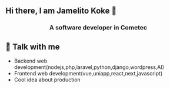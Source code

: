 ## Hi there, I am Jamelito Koke 👋

<h3 align="center">A software developer in Cometec </h3>

## 💬 Talk with me 
- Backend web development(nodejs,php,laravel,python,django,wordpress,AI)
- Frontend web development(vue,uniapp,react,next,javascript)
- Cool idea about production

<!--
**jamelitokoke00/jamelitokoke00** is a ✨ _special_ ✨ repository because its `README.md` (this file) appears on your GitHub profile.

Here are some ideas to get you started:

- 🔭 I’m currently working on ...
- 🌱 I’m currently learning ...
- 👯 I’m looking to collaborate on ...
- 🤔 I’m looking for help with ...
- 💬 Ask me about ...
- 📫 How to reach me: ...
- 😄 Pronouns: ...
- ⚡ Fun fact: ...
-->
